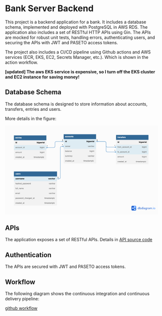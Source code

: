 # Bank Server Backend

This project is a backend application for a bank. It includes a database schema, implemented and deployed with PostgreSQL in AWS RDS. The application also includes a set of RESTful HTTP APIs using Gin. The APIs are mocked for robust unit tests, handling errors, authenticating users, and securing the APIs with JWT and PASETO access tokens.

The project also includes a CI/CD pipeline using Github actions and AWS services (ECR, EKS, EC2, Secrets Manager, etc.). Which is shown in the action workflow.

**[updated] The aws EKS service is expensive, so I turn off the EKS cluster and EC2 instance for saving money!**

## Database Schema

The database schema is designed to store information about accounts, transfers, entries and users.

More details in the figure:

![Bank Schema](./bank_schema.png)

## APIs

The application exposes a set of RESTful APIs. Details in [API source code](https://github.com/luyi404/simplebank/tree/main/api)

## Authentication

The APIs are secured with JWT and PASETO access tokens.

## Workflow

The following diagram shows the continuous integration and continuous delivery pipeline:

[github workflow](https://github.com/luyi404/simplebank/tree/main/.github/workflows)
